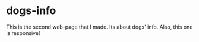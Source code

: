 # dogs-info
This is the second web-page that I made. Its about dogs' info. Also, this one is responsive!
